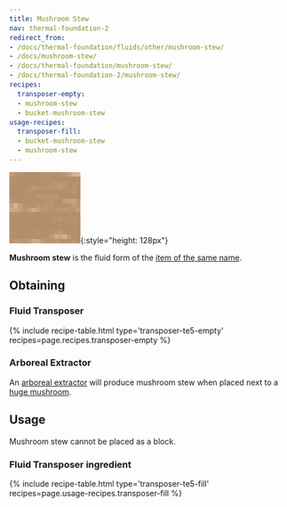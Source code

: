 ```yaml
---
title: Mushroom Stew
nav: thermal-foundation-2
redirect_from:
- /docs/thermal-foundation/fluids/other/mushroom-stew/
- /docs/mushroom-stew/
- /docs/thermal-foundation/mushroom-stew/
- /docs/thermal-foundation-2/mushroom-stew/
recipes:
  transposer-empty:
  - mushroom-stew
  - bucket-mushroom-stew
usage-recipes:
  transposer-fill:
  - bucket-mushroom-stew
  - mushroom-stew
---
```


![Mushroom stew](/assets/images/thermal-foundation-2/mushroom-stew.gif){:style="height: 128px"}


**Mushroom stew** is the fluid form of the [item of the same
name](https://minecraft.gamepedia.com/Mushroom_Stew).


Obtaining
---------

### Fluid Transposer
{% include recipe-table.html type='transposer-te5-empty' recipes=page.recipes.transposer-empty %}

### Arboreal Extractor
An [arboreal extractor](/docs/1.12/thermal-expansion-5/arboreal-extractor/) will produce mushroom stew
when placed next to a [huge
mushroom](https://minecraft.gamepedia.com/Huge_mushroom).


Usage
-----

Mushroom stew cannot be placed as a block.

### Fluid Transposer ingredient
{% include recipe-table.html type='transposer-te5-fill' recipes=page.usage-recipes.transposer-fill %}
